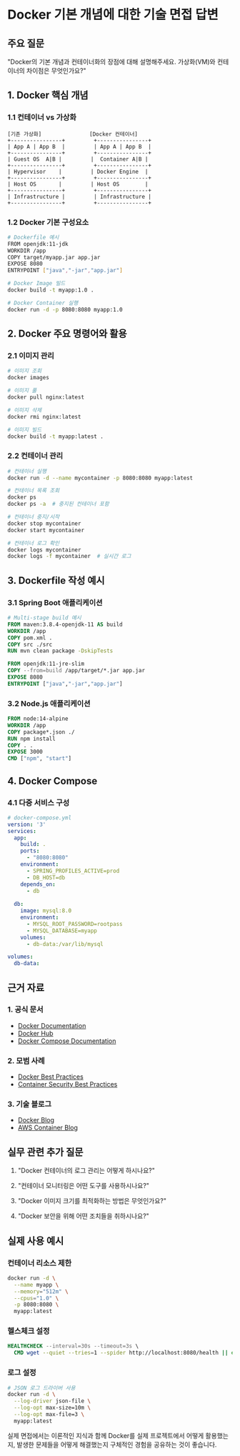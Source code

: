 # Docker 기본 개념에 대한 기술 면접 답변

## 주요 질문
"Docker의 기본 개념과 컨테이너화의 장점에 대해 설명해주세요. 가상화(VM)와 컨테이너의 차이점은 무엇인가요?"

## 1. Docker 핵심 개념

### 1.1 컨테이너 vs 가상화
```plaintext
[기존 가상화]               [Docker 컨테이너]
+----------------+         +----------------+
| App A | App B  |         | App A | App B  |
+----------------+         +----------------+
| Guest OS  A|B |         |  Container A|B |
+----------------+         +----------------+
| Hypervisor    |         | Docker Engine  |
+----------------+         +----------------+
| Host OS       |         | Host OS        |
+----------------+         +----------------+
| Infrastructure |         | Infrastructure |
+----------------+         +----------------+
```

### 1.2 Docker 기본 구성요소
```bash
# Dockerfile 예시
FROM openjdk:11-jdk
WORKDIR /app
COPY target/myapp.jar app.jar
EXPOSE 8080
ENTRYPOINT ["java","-jar","app.jar"]

# Docker Image 빌드
docker build -t myapp:1.0 .

# Docker Container 실행
docker run -d -p 8080:8080 myapp:1.0
```

## 2. Docker 주요 명령어와 활용

### 2.1 이미지 관리
```bash
# 이미지 조회
docker images

# 이미지 풀
docker pull nginx:latest

# 이미지 삭제
docker rmi nginx:latest

# 이미지 빌드
docker build -t myapp:latest .
```

### 2.2 컨테이너 관리
```bash
# 컨테이너 실행
docker run -d --name mycontainer -p 8080:8080 myapp:latest

# 컨테이너 목록 조회
docker ps
docker ps -a  # 중지된 컨테이너 포함

# 컨테이너 중지/시작
docker stop mycontainer
docker start mycontainer

# 컨테이너 로그 확인
docker logs mycontainer
docker logs -f mycontainer  # 실시간 로그
```

## 3. Dockerfile 작성 예시

### 3.1 Spring Boot 애플리케이션
```dockerfile
# Multi-stage build 예시
FROM maven:3.8.4-openjdk-11 AS build
WORKDIR /app
COPY pom.xml .
COPY src ./src
RUN mvn clean package -DskipTests

FROM openjdk:11-jre-slim
COPY --from=build /app/target/*.jar app.jar
EXPOSE 8080
ENTRYPOINT ["java","-jar","app.jar"]
```

### 3.2 Node.js 애플리케이션
```dockerfile
FROM node:14-alpine
WORKDIR /app
COPY package*.json ./
RUN npm install
COPY . .
EXPOSE 3000
CMD ["npm", "start"]
```

## 4. Docker Compose

### 4.1 다중 서비스 구성
```yaml
# docker-compose.yml
version: '3'
services:
  app:
    build: .
    ports:
      - "8080:8080"
    environment:
      - SPRING_PROFILES_ACTIVE=prod
      - DB_HOST=db
    depends_on:
      - db
  
  db:
    image: mysql:8.0
    environment:
      - MYSQL_ROOT_PASSWORD=rootpass
      - MYSQL_DATABASE=myapp
    volumes:
      - db-data:/var/lib/mysql

volumes:
  db-data:
```

## 근거 자료

### 1. 공식 문서
- [Docker Documentation](https://docs.docker.com/)
- [Docker Hub](https://hub.docker.com/)
- [Docker Compose Documentation](https://docs.docker.com/compose/)

### 2. 모범 사례
- [Docker Best Practices](https://docs.docker.com/develop/develop-images/dockerfile_best-practices/)
- [Container Security Best Practices](https://snyk.io/blog/10-docker-image-security-best-practices/)

### 3. 기술 블로그
- [Docker Blog](https://www.docker.com/blog/)
- [AWS Container Blog](https://aws.amazon.com/blogs/containers/)

## 실무 관련 추가 질문

1. "Docker 컨테이너의 로그 관리는 어떻게 하시나요?"

2. "컨테이너 모니터링은 어떤 도구를 사용하시나요?"

3. "Docker 이미지 크기를 최적화하는 방법은 무엇인가요?"

4. "Docker 보안을 위해 어떤 조치들을 취하시나요?"

## 실제 사용 예시

### 컨테이너 리소스 제한
```bash
docker run -d \
  --name myapp \
  --memory="512m" \
  --cpus="1.0" \
  -p 8080:8080 \
  myapp:latest
```

### 헬스체크 설정
```dockerfile
HEALTHCHECK --interval=30s --timeout=3s \
  CMD wget --quiet --tries=1 --spider http://localhost:8080/health || exit 1
```

### 로그 설정
```bash
# JSON 로그 드라이버 사용
docker run -d \
  --log-driver json-file \
  --log-opt max-size=10m \
  --log-opt max-file=3 \
  myapp:latest
```

실제 면접에서는 이론적인 지식과 함께 Docker를 실제 프로젝트에서 어떻게 활용했는지, 발생한 문제들을 어떻게 해결했는지 구체적인 경험을 공유하는 것이 좋습니다.